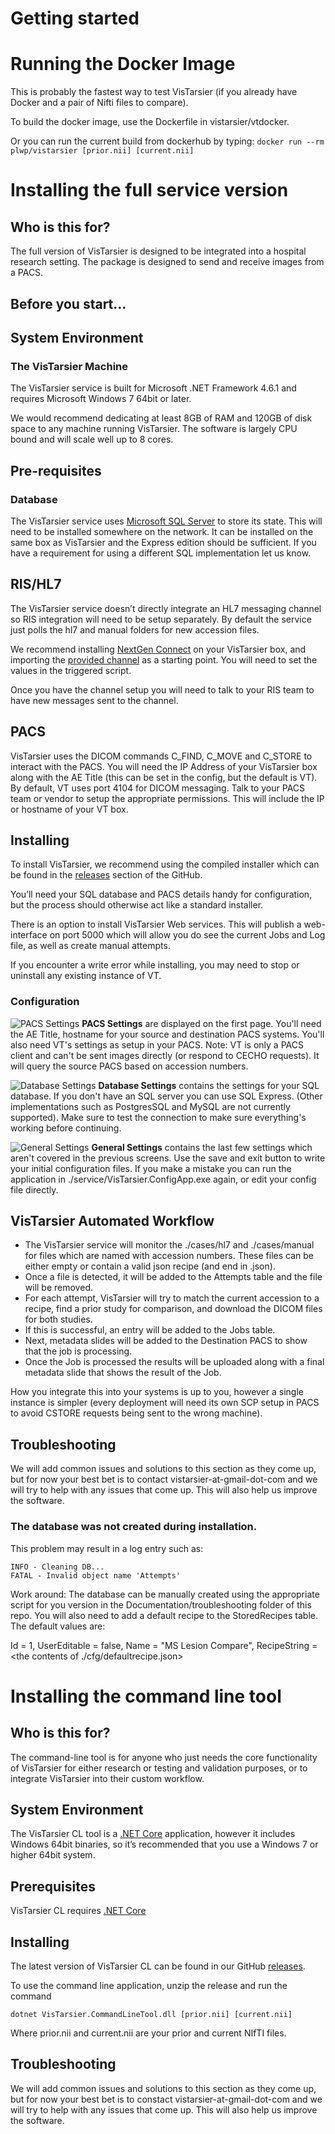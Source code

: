 # Getting started
# Running the Docker Image
This is probably the fastest way to test VisTarsier (if you already have Docker and a pair of Nifti files to compare).

To build the docker image, use the Dockerfile in vistarsier/vtdocker.

Or you can run the current build from dockerhub by typing:
`docker run --rm plwp/vistarsier [prior.nii] [current.nii]`

# Installing the full service version
## Who is this for?
The full version of VisTarsier is designed to be integrated into a hospital research setting. The package is designed to send and receive images from a PACS.

## Before you start...

## System Environment
### The VisTarsier Machine
The VisTarsier service is built for Microsoft .NET Framework 4.6.1 and requires Microsoft Windows 7 64bit or later. 

We would recommend dedicating at least 8GB of RAM and 120GB of disk space to any machine running VisTarsier. The software is largely CPU bound and will scale well up to 8 cores.

## Pre-requisites
### Database
The VisTarsier service uses [Microsoft SQL Server](https://www.microsoft.com/en-gb/sql-server/sql-server-downloads) to store its state. This will need to be installed somewhere on the network. It can be installed on the same box as VisTarsier and the Express edition should be sufficient. If you have a requirement for using a different SQL implementation let us know.

## RIS/HL7
The VisTarsier service doesn’t directly integrate an HL7 messaging channel so RIS integration will need to be setup separately. By default the service just polls the hl7 and manual folders for new accession files.

We recommend installing [NextGen Connect](https://github.com/nextgenhealthcare/connect) on your VisTarsier box, and importing the [provided channel]( https://github.com/mh-cad/vistarsier/blob/master/Integration/mirth_channel.xml) as a starting point. You will need to set the <VT Install Path> values in the triggered script.

Once you have the channel setup you will need to talk to your RIS team to have new messages sent to the channel.

## PACS
VisTarsier uses the DICOM commands C_FIND, C_MOVE and C_STORE to interact with the PACS. You will need the IP Address of your VisTarsier box along with the AE Title (this can be set in the config, but the default is VT). By default, VT uses port 4104 for DICOM messaging. Talk to your PACS team or vendor to setup the appropriate permissions. This will include the IP or hostname of your VT box.

## Installing
To install VisTarsier, we recommend using the compiled installer which can be found in the [releases](https://github.com/mh-cad/vistarsier/releases) section of the GitHub.

You’ll need your SQL database and PACS details handy for configuration, but the process should otherwise act like a standard installer.

There is an option to install VisTarsier Web services. This will publish a web-interface on port 5000 which will allow you do see the current Jobs and Log file, as well as create manual attempts. 

If you encounter a write error while installing, you may need to stop or uninstall any existing instance of VT.

### Configuration
![PACS Settings](config1.PNG)
**PACS Settings** are displayed on the first page. You'll need the AE Title, hostname for your source and destination PACS systems. You'll also need VT's settings as setup in your PACS.
Note: VT is only a PACS client and can't be sent images directly (or respond to CECHO requests). It will query the source PACS based on accession numbers.

![Database Settings](config2.PNG)
**Database Settings** contains the settings for your SQL database. If you don't have an SQL server you can use SQL Express. (Other implementations such as PostgresSQL and MySQL are not currently supported).
Make sure to test the connection to make sure everything's working before continuing.

![General Settings](config3.PNG)
**General Settings** contains the last few settings which aren't covered in the previous screens. Use the save and exit button to write your initial configuration files.
If you make a mistake you can run the application in ./service/VisTarsier.ConfigApp.exe again, or edit your config file directly.

## VisTarsier Automated Workflow
- The VisTarsier service will monitor the ./cases/hl7 and ./cases/manual for files which are named with accession numbers. These files can be either empty or contain a valid json recipe (and end in .json).
- Once a file is detected, it will be added to the Attempts table and the file will be removed.
- For each attempt, VisTarsier will try to match the current accession to a recipe, find a prior study for comparison, and download the DICOM files for both studies.
- If this is successful, an entry will be added to the Jobs table.
- Next, metadata slides will be added to the Destination PACS to show that the job is processing.
- Once the Job is processed the results will be uploaded along with a final metadata slide that shows the result of the Job.

How you integrate this into your systems is up to you, however a single instance is simpler (every deployment will need its own SCP setup in PACS to avoid CSTORE requests being sent to the wrong machine).



## Troubleshooting
We will add common issues and solutions to this section as they come up, but for now your best bet is to contact vistarsier-at-gmail-dot-com and we will try to help with any issues that come up. This will also help us improve the software.

### The database was not created during installation. 
This problem may result in a log entry such as:
```
INFO - Cleaning DB...
FATAL - Invalid object name 'Attempts'
```

Work around:
The database can be manually created using the appropriate script for you version in the Documentation/troubleshooting folder of this repo.
You will also need to add a default recipe to the StoredRecipes table.
The default values are:

Id = 1,
UserEditable = false,
Name = "MS Lesion Compare",
RecipeString = <the contents of ./cfg/defaultrecipe.json>


# Installing the command line tool
## Who is this for?
The command-line tool is for anyone who just needs the core functionality of VisTarsier for either research or testing and validation purposes, or to integrate VisTarsier into their custom workflow.

## System Environment
The VisTarsier CL tool is a [.NET Core]( https://dotnet.microsoft.com/download) application, however it includes Windows 64bit binaries, so it’s recommended that you use a Windows 7 or higher 64bit system.

## Prerequisites
VisTarsier CL requires [.NET Core]( https://dotnet.microsoft.com/download)

## Installing
The latest version of VisTarsier CL can be found in our GitHub [releases](https://github.com/mh-cad/vistarsier/releases).

To use the command line application, unzip the release and run the command

`dotnet VisTarsier.CommandLineTool.dll [prior.nii] [current.nii]`

Where prior.nii and current.nii are your prior and current NIfTI files.

## Troubleshooting
We will add common issues and solutions to this section as they come up, but for now your best bet is to constact vistarsier-at-gmail-dot-com and we will try to help with any issues that come up. This will also help us improve the software.


